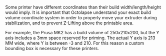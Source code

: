 Some printer have different coordinates than their build width/length/height would imply.  It is important that Octolapse understand your exact build volume coordinate system in order to properly move your extruder during stabilization, and to prevent Z-Lifting above the printable area.

For example, the Prusa MK2 has a build volume of 250x210x200, but the Y axis includes a 3mm space reserved for priming.  The actual Y axis is 213 MM wide, where Y is between -3 and 210.  For this reason a custom bounding box is necessary for these printers.
